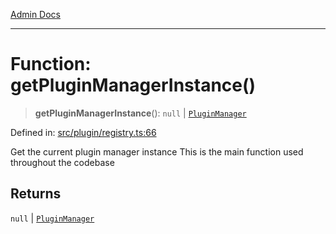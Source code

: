 [Admin Docs](/)

***

# Function: getPluginManagerInstance()

> **getPluginManagerInstance**(): `null` \| [`PluginManager`](../../classes/PluginManager.md)

Defined in: [src/plugin/registry.ts:66](https://github.com/Sourya07/talawa-api/blob/4e4298c85a0d2c28affa824f2aab7ec32b5f3ac5/src/plugin/registry.ts#L66)

Get the current plugin manager instance
This is the main function used throughout the codebase

## Returns

`null` \| [`PluginManager`](../../classes/PluginManager.md)
